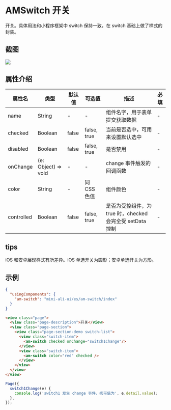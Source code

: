 # AMSwitch 开关

开关。具体用法和小程序框架中 switch 保持一致，在 switch 基础上做了样式的封装。


## 截图
<img src="https://gw.alipayobjects.com/mdn/rms_a02d41/afts/img/A*O6T9QJCWXxoAAAAAAAAAAABkARQnAQ" />

## 属性介绍
| 属性名 | 类型 | 默认值 | 可选值 | 描述 | 必填 |
| ---- | ---- | ---- | ---- | ---- | ---- |
| name | String | - | - | 组件名字，用于表单提交获取数据 | - |
| checked | Boolean | false | false, true | 当前是否选中，可用来设置默认选中 | - |
| disabled | Boolean | false | false, true | 是否禁用 | - |
| onChange | (e: Object) => void | - | - | change 事件触发的回调函数 | - |
| color | String | - | 同 CSS 色值 | 组件颜色 | - |
| controlled | Boolean | false | false, true| 是否为受控组件，为 true 时，checked 会完全受 setData 控制	| - |

## tips
iOS 和安卓展现样式有所差异。iOS 单选开关为圆形；安卓单选开关为方形。
## 示例

```json
{
  "usingComponents": {
    "am-switch": "mini-ali-ui/es/am-switch/index"
  }
}
```

```html
<view class="page">
  <view class="page-description">开关</view>
  <view class="page-section">
    <view class="page-section-demo switch-list">
      <view class="switch-item">
        <am-switch checked onChange="switch1Change"/>
      </view>
      <view class="switch-item">
        <am-switch color="red" checked />
      </view>
    </view>
  </view>
</view>
```
```javascript
Page({
  switch1Change(e) {
    console.log('switch1 发生 change 事件，携带值为', e.detail.value);
  },
});
```